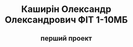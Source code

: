 <!DOCTYPE html>
<html lang="en">
<head>
    <meta charset="UTF-8">
    <meta http-equiv="X-UA-Compatible" content="IE=edge">
    <meta name="viewport" content="width=device-width, initial-scale=1.0">
    <H1 style="text-align: center ;">Каширін Олександр Олександрович ФІТ 1-10МБ</H1>
    <H2 style="text-align: center ;">перший проект</H2>

</head>
<body>
    
</body>
</html>
